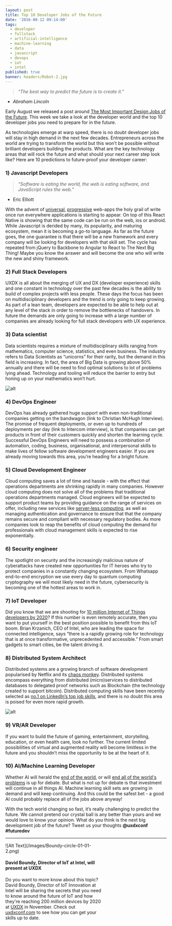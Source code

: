 ```yaml
---
layout: post
title: Top 10 Developer Jobs of the Future
date: '2016-08-12 09:14:00'
tags:
  - developer
  - fullstack
  - artificial-intelligence
  - machine-learning
  - data
  - javascript
  - devops
  - iot
  - intel
published: true
banner: headers/Robot-2.jpg
---
```


>*“The best way to predict the future is to create it.”*
- *Abraham Lincoln*

Early August we released a post around [The Most Important Design Jobs of the Future](http://http://latest.uxdxconf.com/2016/08/05/the-most-important-design-jobs-of-the-future). This week we take a look at the developer world and the top 10 developer jobs you need to prepare for in the future.

As technologies emerge at warp speed, there is no doubt developer jobs will stay in high demand in the next few decades. Entrepreneurs across the world are trying to transform the world but this won’t be possible without brilliant developers building the products. What are the key technology areas that will rock the future and what should your next career step look like? Here are 10 predictions to future-proof your developer career:

### 1) Javascript Developers
>*“Software is eating the world, the web is eating software, and JavaScript rules the web.”*
- Eric Elliott

<a href="https://openclipart.org/detail/214902/javascript-file"></a> With the advent of [universal](http://https://medium.com/@mjackson/universal-javascript-4761051b7ae9#.g8edt9aoj), [progressive](http://addyosmani.com/blog/getting-started-with-progressive-web-apps) web-apps the holy grail of write once run everywhere applications is starting to appear. On top of this React Native is showing that the same code can be run on the web, ios or android. While Javascript is derided by many, its popularity, and maturing ecosystem, mean it is becoming a go-to language. As far as the future goes, the one guarantee is that there will be a new framework and every company will be looking for developers with that skill set. The cycle has repeated from jQuery to Backbone to Angular to React to The Next Big Thing! Maybe you know the answer and will become the one who will write the new and shiny framework.

### 2) Full Stack Developers
UXDX is all about the merging of UX and DX (developer experience) skills and one constant in technology over the past few decades is the ability to build of complex projects with less people. These days the  focus has been on multidisciplinary developers and the trend is only going to keep growing. As part of a lean team, developers are expected to be able to help out at any level of the stack in order to remove the bottlenecks of handovers. In future the demands are only going to increase with a large number of companies are already looking for full stack developers with UX experience. 

### 3) Data scientist
Data scientists requires a mixture of multidisciplinary skills ranging from mathematics, computer science, statistics, and even business. The industry refers to Data Scientists as “unicorns” for their rarity, but the demand in this field is increasing. In fact, the area of Big Data is growing above 50% annually and there will be need to find optimal solutions to lot of problems lying ahead. Technology and tooling will reduce the barrier to entry but honing up on your mathematics won’t hurt. 

![alt](/images/Devops-svg.png)

### 4) DevOps Engineer
DevOps has already gathered huge support with even non-traditional companies getting on the bandwagon (link to Christian McHugh Interview). The promise of frequent deployments, or even up to hundreds of deployments per day (link to Intercom interview), is that companies can get products in front of their customers quickly and shorten the learning cycle. Successful DevOps Engineers will need to possess a combination of automation, coding, business, organisational, and interpersonal skills to make lives of fellow software development engineers easier. If you are already moving towards this area, you’re heading for a bright future.

### 5) Cloud Development Engineer
Cloud computing saves a lot of time and hassle - with the effect that operations departments are shrinking rapidly in many companies. However cloud computing does not solve all of the problems that traditional operations departments managed. Cloud engineers will be expected to support product teams by providing guidance on the range of services on offer, including new services like [server-less computing](http://www.networkworld.com/article/3053111/cloud-computing/what-is-amazon-cloud-s-lambda-and-why-is-it-a-big-deal.html), as well as managing authentication and governance to ensure that that the company remains secure and compliant with necessary regulatory bodies. As more companies look to reap the benefits of cloud computing the demand for professionals with cloud management skills is expected to rise exponentially. 

### 6) Security engineer
The spotlight on security and the increasingly malicious nature of cyberattacks have created new opportunities for IT heroes who try to protect companies in a constantly changing ecosystem. From Whatsapp end-to-end encryption we use every day to quantum computing cryptography we will most likely need in the future, cybersecurity is becoming one of the hottest areas to work in.

### 7) IoT Developer
Did you know that we are shooting for [10 million Internet of Things developers by 2020](http://www.techrepublic.com/article/why-10-million-developers-are-lining-up-for-the-internet-of-things)? If this number is even remotely accurate, then you want to put yourself in the best position possible to benefit from this IoT boom. Brian Krzanich, CEO of Intel, who are leading the space for connected intelligence, says “there is a rapidly growing role for technology that is at once transformative, unprecedented and accessible.” From smart gadgets to smart cities, be the talent driving it. 

### 8) Distributed System Architect 
Distributed systems are a growing branch of software development popularised by Netflix and its [chaos monkey](http://techblog.netflix.com/2012/07/chaos-monkey-released-into-wild.html). Distributed systems encompass everything from distributed (micro)services to distributed databases to delegated proof networks such as Blockchain (the technology created to support bitcoin). Distributed computing skills have been recently selected as [no.1 on LinkedIn’s top job skills](https://www.linkedin.com/pulse/linkedins-top-25-skills-get-hired-2016-rahul-ambulkar), and there is no doubt this area is poised for even more rapid growth.

![alt](/images/ARDeveloper.jpg)

### 9) VR/AR Developer
If you want to build the future of gaming, entertainment, storytelling, education, or even health care, look no further. The current limited possibilities of virtual and augmented reality will become limitless in the future and you shouldn’t miss the opportunity to be at the heart of it.

### 10) AI/Machine Learning Developer
Whether AI will herald the [end of the world](http://www.theverge.com/2016/6/2/11837566/elon-musk-one-ai-company-that-worries-me), or will [end all of the world's problems](http://www.kurzweilai.net/dont-fear-artificial-intelligence-by-ray-kurzweil) is up for debate. But what is not up for debate is that investment will continue in all things AI. Machine learning skill sets are growing in demand and will keep continuing. And this could be the safest bet - a good AI could probably replace all of the jobs above anyway!

With the tech world changing so fast, it’s really challenging to predict the future. We cannot pretend our crystal ball is any better than yours and we would love to know your opinion. What do you think is the next big development job of the future? Tweet us your thoughts **@uxdxconf #futuredev**
__________________
<div class="image-div" style="width: 300px;">
![Alt Text](/images/Boundy-circle-01-01-2.png)

#### David Boundy, Director of IoT at Intel, will present at UXDX
Do you want to more know about this topic? David Boundy, Director of IoT Innovation at Intel will be sharing the secrets that you need to know around the future of IoT and how they're reaching 200 million devices by 2020 at [UXDX](http://uxdxconf.com) in November. Check out [uxdxconf.com](http://uxdxconf.com) to see how you can get your skills up to date.
